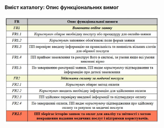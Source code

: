 ### Вміст каталогу: Опис функціональних вимог
![](https://github.com/oleksandrblazhko/ai-212-gurbin/blob/Laboratory_work_3/1.4-FuncNonFuncRequirements/1.4.1-FR/%D0%A2%D0%B0%D0%B1%D0%BB%D0%B8%D1%86%D1%8F%201.2-%D0%9E%D0%BF%D0%B8%D1%81%20%D1%84%D1%83%D0%BD%D0%BA%D1%86%D1%96%D0%BE%D0%BD%D0%B0%D0%BB%D1%8C%D0%BD%D0%B8%D1%85%20%D0%B2%D0%B8%D0%BC%D0%BE%D0%B3.jpeg?raw=true)
